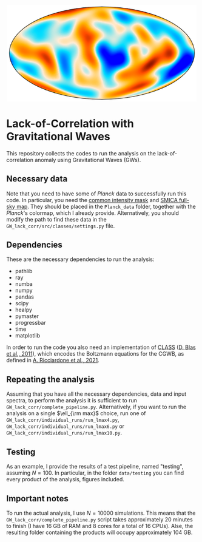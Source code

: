 <p align="center">
  <img src="https://github.com/ggalloni/lack_of_correlation_with_GWs/blob/main/lack_logo2.png" width="500">
</p>

# Lack-of-Correlation with Gravitational Waves

This repository collects the codes to run the analysis on the lack-of-correlation anomaly using Gravitational Waves (GWs). 

## Necessary data

Note that you need to have some of _Planck_ data to successfully run this code. In particular, you need the [common intensity mask](http://pla.esac.esa.int/pla/\#maps) and [SMICA full-sky map](http://pla.esac.esa.int/pla/\#maps). They should be placed in the `Planck_data` folder, together with the _Planck_'s colormap, which I already provide. Alternatively, you should modify the path to find these data in the `GW_lack_corr/src/classes/settings.py` file.

## Dependencies

These are the necessary dependencies to run the analysis:
* pathlib
* ray
* numba
* numpy
* pandas
* scipy
* healpy
* pymaster
* progressbar
* time
* matplotlib

In order to run the code you also need an implementation of [CLASS](https://github.com/lesgourg/class_public) ([D. Blas et al., 2011](http://arxiv.org/abs/1104.2933)), which encodes the Boltzmann equations for the CGWB, as defined in [A. Ricciardone et al., 2021](https://arxiv.org/pdf/2106.02591.pdf).

## Repeating the analysis

Assuming that you have all the necessary dependencies, data and input spectra, to perform the analysis it is sufficient to run `GW_lack_corr/complete_pipeline.py`. Alternatively, if you want to run the analysis on a single $\ell_{\rm max}$ choice, run one of `GW_lack_corr/individual_runs/run_lmax4.py`, `GW_lack_corr/individual_runs/run_lmax6.py` or `GW_lack_corr/individual_runs/run_lmax10.py`.

## Testing

As an example, I provide the results of a test pipeline, named "testing", assuming $N=100$. In particular, in the folder `data/testing` you can find every product of the analysis, figures included.

## Important notes

To run the actual analysis, I use $N=10000$ simulations. This means that the `GW_lack_corr/complete_pipeline.py` script takes approximately 20 minutes to finish (I have 16 GB of RAM and 8 cores for a total of 16 CPUs). Alse, the resulting folder containing the products will occupy approximately 104 GB.
